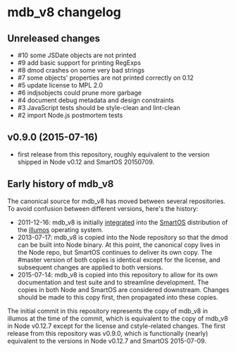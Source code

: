 <!--
    This Source Code Form is subject to the terms of the Mozilla Public
    License, v. 2.0. If a copy of the MPL was not distributed with this
    file, You can obtain one at http://mozilla.org/MPL/2.0/.
-->

<!--
    Copyright (c) 2015, Joyent, Inc.
-->

# mdb_v8 changelog

## Unreleased changes

* #10 some JSDate objects are not printed
* #9 add basic support for printing RegExps
* #8 dmod crashes on some very bad strings
* #7 some objects' properties are not printed correctly on 0.12
* #5 update license to MPL 2.0
* #6 indjsobjects could prune more garbage
* #4 document debug metadata and design constraints
* #3 JavaScript tests should be style-clean and lint-clean
* #2 import Node.js postmortem tests

## v0.9.0 (2015-07-16)

* first release from this repository, roughly equivalent to
  the version shipped in Node v0.12 and SmartOS 20150709.


## Early history of mdb_v8

The canonical source for mdb\_v8 has moved between several repositories.  To
avoid confusion between different versions, here's the history:

* 2011-12-16: mdb\_v8 is initially [integrated](https://github.com/joyent/illumos-joyent/commit/48f2bcac10415ae79c34b6e8d8870a135b57a6c9)
  into the [SmartOS](https://smartos.org/) distribution of the
  [illumos](https://www.illumos.org/) operating system.
* 2013-07-17: mdb\_v8 is copied into the Node repository so that the dmod can
  be built into Node binary.  At this point, the canonical copy lives in the
  Node repo, but SmartOS continues to deliver its own copy.  The #master version
  of both copies is identical except for the license, and subsequent changes are
  applied to both versions.
* 2015-07-14: mdb\_v8 is copied into this repository to allow for its own
  documentation and test suite and to streamline development.  The copies in
  both Node and SmartOS are considered downstream.  Changes should be made to
  this copy first, then propagated into these copies.

The initial commit in this repository represents the copy of mdb\_v8 in illumos
at the time of the commit, which is equivalent to the copy of mdb\_v8 in Node
v0.12.7 except for the license and cstyle-related changes.  The first release
from this repository was v0.9.0, which is functionally (nearly) equivalent to
the versions in Node v0.12.7 and SmartOS 2015-07-09.
